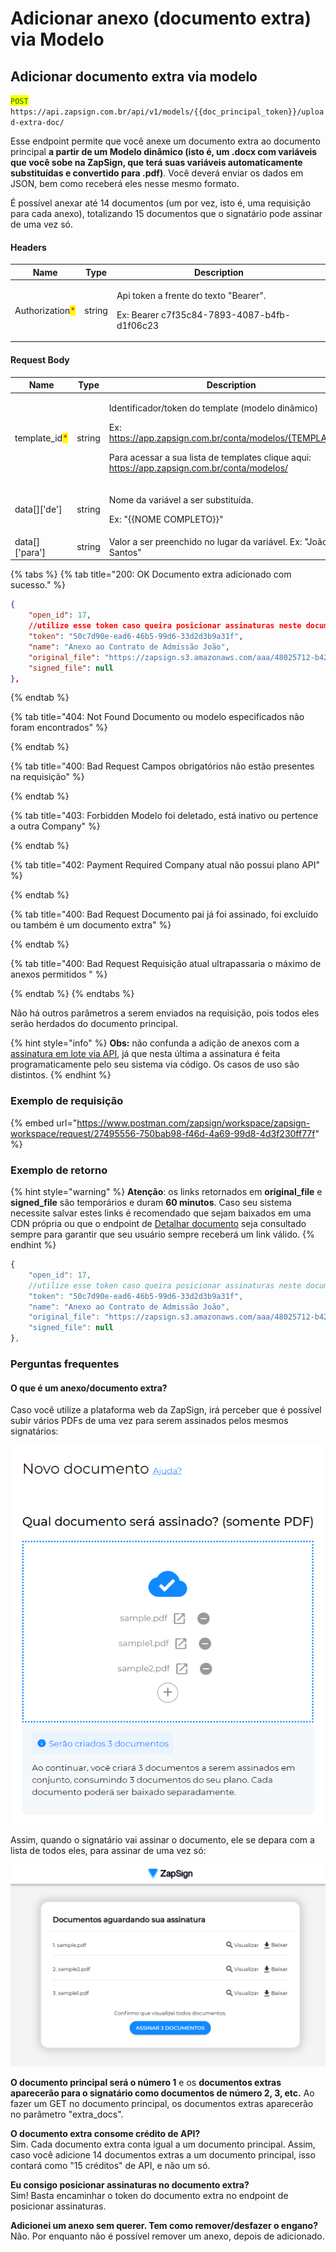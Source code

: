 # Adicionar anexo (documento extra) via Modelo

## Adicionar documento extra via modelo

<mark style="color:green;">`POST`</mark> `https://api.zapsign.com.br/api/v1/models/{{doc_principal_token}}/upload-extra-doc/`

Esse endpoint permite que você anexe um documento extra ao documento principal **a partir de um Modelo dinâmico (isto é, um .docx com variáveis que você sobe na ZapSign, que terá suas variáveis automaticamente substituídas e convertido para .pdf)**. Você deverá enviar os dados em JSON, bem como receberá eles nesse mesmo formato.&#x20;

É possível anexar até 14 documentos (um por vez, isto é, uma requisição para cada anexo), totalizando 15 documentos que o signatário pode assinar de uma vez só.&#x20;

#### Headers

| Name                                            | Type   | Description                                                                                     |
| ----------------------------------------------- | ------ | ----------------------------------------------------------------------------------------------- |
| Authorization<mark style="color:red;">\*</mark> | string | <p>Api token a frente do texto "Bearer". </p><p>Ex: Bearer c7f35c84-7893-4087-b4fb-d1f06c23</p> |

#### Request Body

| Name                                           | Type   | Description                                                                                                                                                                                                                                                                                    |
| ---------------------------------------------- | ------ | ---------------------------------------------------------------------------------------------------------------------------------------------------------------------------------------------------------------------------------------------------------------------------------------------- |
| template\_id<mark style="color:red;">\*</mark> | string | <p>Identificador/token do template (modelo dinâmico)</p><p>Ex: https://app.zapsign.com.br/conta/modelos/{TEMPLATE_ID}</p><p></p><p>Para acessar a sua lista de templates clique aqui:<br><a href="https://app.zapsign.com.br/conta/modelos/">https://app.zapsign.com.br/conta/modelos/</a></p> |
| data\[]\['de']                                 | string | <p>Nome da variável a ser substituída. </p><p>Ex: "{{NOME COMPLETO}}"</p>                                                                                                                                                                                                                      |
| data\[]\['para']                               | string | Valor a ser preenchido no lugar da variável. Ex: "João dos Santos"                                                                                                                                                                                                                             |

{% tabs %}
{% tab title="200: OK Documento extra adicionado com sucesso." %}
```json
{
    "open_id": 17,
    //utilize esse token caso queira posicionar assinaturas neste documento extra
    "token": "50c7d90e-ead6-46b5-99d6-33d2d3b9a31f", 
    "name": "Anexo ao Contrato de Admissão João",
    "original_file": "https://zapsign.s3.amazonaws.com/aaa/48025712-b429-4216-8a33-d90c575d0b7f/0e2d0a87-a0f6-4a49-a05f-7a439fd7308e.pdf",
    "signed_file": null
},
```
{% endtab %}

{% tab title="404: Not Found Documento ou modelo especificados não foram encontrados" %}

{% endtab %}

{% tab title="400: Bad Request Campos obrigatórios não estão presentes na requisição" %}

{% endtab %}

{% tab title="403: Forbidden Modelo foi deletado, está inativo ou pertence a outra Company" %}

{% endtab %}

{% tab title="402: Payment Required Company atual não possui plano API" %}

{% endtab %}

{% tab title="400: Bad Request Documento pai já foi assinado, foi excluído ou também é um documento extra" %}

{% endtab %}

{% tab title="400: Bad Request Requisição atual ultrapassaria o máximo de anexos permitidos " %}

{% endtab %}
{% endtabs %}

Não há outros parâmetros a serem enviados na requisição, pois todos eles serão herdados do documento principal.

{% hint style="info" %}
**Obs:** não confunda a adição de anexos com a [assinatura em lote via API](https://docs.zapsign.com.br/signatarios/assinar-em-lote-via-api), já que nesta última a assinatura é feita programaticamente pelo seu sistema via código. Os casos de uso são distintos.
{% endhint %}

### Exemplo de requisição

{% embed url="https://www.postman.com/zapsign/workspace/zapsign-workspace/request/27495556-750bab98-f46d-4a69-99d8-4d3f230ff77f" %}

### Exemplo de retorno

{% hint style="warning" %}
**Atenção**: os links retornados em **original\_file** e **signed\_file** são temporários e duram **60 minutos**. Caso seu sistema necessite salvar estes links é recomendado que sejam baixados em uma CDN própria ou que o endpoint de [Detalhar documento](detalhar-documento.md) seja consultado sempre para garantir que seu usuário sempre receberá um link válido.
{% endhint %}

```javascript
{
    "open_id": 17,
    //utilize esse token caso queira posicionar assinaturas neste documento extra
    "token": "50c7d90e-ead6-46b5-99d6-33d2d3b9a31f", 
    "name": "Anexo ao Contrato de Admissão João",
    "original_file": "https://zapsign.s3.amazonaws.com/aaa/48025712-b429-4216-8a33-d90c575d0b7f/0e2d0a87-a0f6-4a49-a05f-7a439fd7308e.pdf",
    "signed_file": null
},
```

### Perguntas frequentes

#### O que é um anexo/documento extra?

Caso você utilize a plataforma web da ZapSign, irá perceber que é possível subir vários PDFs de uma vez para serem assinados pelos mesmos signatários:

![Exemplo na plataforma web de um envelope com 3 PDFs.](<../.gitbook/assets/image (49).png>)

Assim, quando o signatário vai assinar o documento, ele se depara com a lista de todos eles, para assinar de uma vez só:

![](<../.gitbook/assets/image (60).png>)

**O documento principal será o número 1** e os **documentos extras aparecerão para o signatário como documentos de número 2, 3, etc.** Ao fazer um GET no documento principal, os documentos extras aparecerão no parâmetro "extra\_docs".



**O documento extra consome crédito de API?** \
Sim. Cada documento extra conta igual a um documento principal. Assim, caso você adicione 14 documentos extras a um documento principal, isso contará como "15 créditos" de API, e não um só.&#x20;

**Eu consigo posicionar assinaturas no documento extra?** \
Sim! Basta encaminhar o token do documento extra no endpoint de posicionar assinaturas.

**Adicionei um anexo sem querer. Tem como remover/desfazer o engano?**\
Não. Por enquanto não é possível remover um anexo, depois de adicionado.
